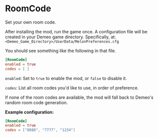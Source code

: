 # RoomCode

Set your own room code.

After installing the mod, run the game once. A configuration file will be
created in your Demeo game directory. Specifically, at:
`<Demeo_Game_Directory>/UserData/MelonPreferences.cfg`

You should see something like the following in that file.

```toml
[RoomCode]
enabled = true
codes = [ ]
```

`enabled`: Set to `true` to enable the mod, or `false` to disable it.

`codes`: List all room codes you'd like to use, in order of preference.

If none of the room codes are available, the mod will fall back to Demeo's
random room code generation.

**Example configuration:**
```toml
[RoomCode]
enabled = true
codes = ["8888", "7777", "1234"]
```
